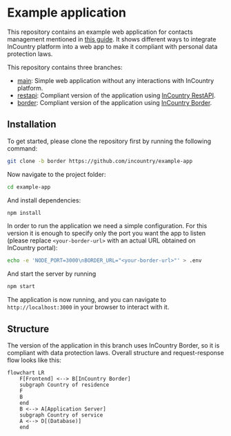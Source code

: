 # Example application

This repository contains an example web application for contacts management mentioned in [this guide](https://docs.incountry.com/examples/integrating-incountry/). It shows different ways to integrate InCountry platform into a web app to make it compliant with personal data protection laws.

This repository contains three branches:

- [main](https://github.com/incountry/example-app): Simple web application without any interactions with InCountry platform.
- [restapi](https://github.com/incountry/example-app/tree/restapi): Compliant version of the application using [InCountry RestAPI](https://docs.incountry.com/examples/integrating-incountry/#on-demand-redaction).
- [border](https://github.com/incountry/example-app/tree/border): Compliant version of the application using [InCountry Border](https://docs.incountry.com/examples/integrating-incountry/#transparent-redaction).

## Installation

To get started, please clone the repository first by running the following command:

```bash
git clone -b border https://github.com/incountry/example-app
```

Now navigate to the project folder:

```bash
cd example-app
```

And install dependencies:

```bash
npm install
```

In order to run the application we need a simple configuration. For this version it is enough to specify only the port you want the app to listen (please replace `<your-border-url>` with an actual URL obtained on InCountry portal):

```bash
echo -e 'NODE_PORT=3000\nBORDER_URL="<your-border-url>"' > .env
```

And start the server by running

```bash
npm start
```

The application is now running, and you can navigate to `http://localhost:3000` in your browser to interact with it. 

## Structure

The version of the application in this branch uses InCountry Border, so it is compliant with data protection laws. Overall structure and request-response flow looks like this:

```mermaid
flowchart LR
    F[Frontend] <--> B[InCountry Border] 
    subgraph Country of residence
    F
    B
    end
    B <--> A[Application Server]
    subgraph Country of service
    A <--> D[(Database)]
    end
```
